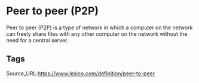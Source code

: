 # Peer to peer (P2P)
Peer to peer (P2P) is a type of network in which a computer on the network can freely share files with any other computer on the network without the need for a central server.
## Tags
Source_URL:https://www.lexico.com/definition/peer-to-peer
